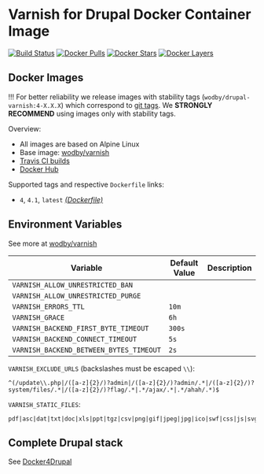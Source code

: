 # Varnish for Drupal Docker Container Image

[![Build Status](https://travis-ci.org/wodby/drupal-varnish.svg?branch=master)](https://travis-ci.org/wodby/drupal-varnish)
[![Docker Pulls](https://img.shields.io/docker/pulls/wodby/drupal-varnish.svg)](https://hub.docker.com/r/wodby/drupal-varnish)
[![Docker Stars](https://img.shields.io/docker/stars/wodby/drupal-varnish.svg)](https://hub.docker.com/r/wodby/drupal-varnish)
[![Docker Layers](https://images.microbadger.com/badges/image/wodby/drupal-varnish.svg)](https://microbadger.com/images/wodby/drupal-varnish)

## Docker Images

!!! For better reliability we release images with stability tags (`wodby/drupal-varnish:4-X.X.X`) which correspond to [git tags](https://github.com/wodby/drupal-varnish/releases). We **STRONGLY RECOMMEND** using images only with stability tags. 

Overview:

* All images are based on Alpine Linux
* Base image: [wodby/varnish](https://github.com/wodby/varnish)
* [Travis CI builds](https://travis-ci.org/wodby/drupal-varnish) 
* [Docker Hub](https://hub.docker.com/r/wodby/drupal-varnish)

Supported tags and respective `Dockerfile` links:

* `4`, `4.1`, `latest` [_(Dockerfile)_](https://github.com/wodby/drupal-varnish/tree/master/4/Dockerfile)

## Environment Variables

See more at [wodby/varnish](https://github.com/wodby/varnish)

| Variable                                | Default Value | Description |
| --------------------------------------- | ------------- | ----------- |
| `VARNISH_ALLOW_UNRESTRICTED_BAN`        |               |             |
| `VARNISH_ALLOW_UNRESTRICTED_PURGE`      |               |             |
| `VARNISH_ERRORS_TTL`                    | `10m`         |             |
| `VARNISH_GRACE`                         | `6h`          |             |
| `VARNISH_BACKEND_FIRST_BYTE_TIMEOUT`    | `300s`        |             |
| `VARNISH_BACKEND_CONNECT_TIMEOUT`       | `5s`          |             |
| `VARNISH_BACKEND_BETWEEN_BYTES_TIMEOUT` | `2s`          |             |

`VARNISH_EXCLUDE_URLS` (backslashes must be escaped `\\`):

```
^(/update\\.php|/([a-z]{2}/)?admin|/([a-z]{2}/)?admin/.*|/([a-z]{2}/)?system/files/.*|/([a-z]{2}/)?flag/.*|.*/ajax/.*|.*/ahah/.*)$
```

`VARNISH_STATIC_FILES`:

```
pdf|asc|dat|txt|doc|xls|ppt|tgz|csv|png|gif|jpeg|jpg|ico|swf|css|js|svg
```

## Complete Drupal stack

See [Docker4Drupal](https://github.com/wodby/docker4drupal)
